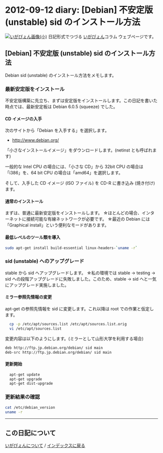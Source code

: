 2012-09-12 diary: [Debian] 不安定版 (unstable) sid のインストール方法
=====================================================================================================
[![いがぴょん画像(小)](https://igapyon.github.io/diary/images/iga200306s.jpg "いがぴょん")](https://igapyon.github.io/diary/memo/memoigapyon.html) 日記形式でつづる [いがぴょん](https://igapyon.github.io/diary/memo/memoigapyon.html)コラム ウェブページです。

## [Debian] 不安定版 (unstable) sid のインストール方法

Debian sid (unstable) のインストール方法をメモします。


### 最新安定版をインストール

不安定版構築に先立ち、まずは安定版をインストールします。この日記を書いた時点では、最新安定板は Debian 6.0.5 (squeeze) でした。

#### CD イメージの入手

次のサイトから「Debian を入手する」を選択します。

* http://www.debian.org/


「小さなインストールイメージ」をダウンロードします。(netinst とも呼ばれます)

一般的な Intel CPU の場合には、「小さな CD」から 32bit CPU の場合は「i386」を、64 bit CPU の場合は「amd64」を選択します。

そして、入手した CD イメージ (ISO ファイル) を CD-R に書き込み (焼き付け)ます。


#### 通常のインストール

まずは、普通に最新安定版をインストールします。
☆ほとんどの場合、インターネットに接続可能な有線ネットワークが必要です。
☆最近の Debian には「Graphical install」という便利なモードがあります。


#### 最低レベルのツール類を導入


```bash
sudo apt-get install build-essential linux-headers-`uname -r`
```



### sid (unstable) へのアップグレード

stable から sid へアップグレードします。
☆私の環境では stable -> testing -> sid への段階アップグレードに失敗しました。このため、stable -> sid へと一気にアップグレード実施しました。

#### ミラー参照先情報の変更

apt-get の参照先情報を sid に変更します。これ以降は root での作業と仮定します。

```bash
  cp -p /etc/apt/sources.list /etc/apt/sources.list.orig
  vi /etc/apt/sources.list
```


変更内容は以下のようにします。(ミラーとして山形大学を利用する場合)

```bash
deb http://ftp.jp.debian.org/debian/ sid main
deb-src http://ftp.jp.debian.org/debian/ sid main
```



#### 更新開始


```bash
  apt-get update
  apt-get upgrade
  apt-get dist-upgrade
```



### 更新結果の確認


```bash
cat /etc/debian_version
uname -r
```




----------------------------------------------------------------------------------------------------

## この日記について
[いがぴょんについて](https://igapyon.github.io/diary/memo/memoigapyon.html) / [インデックスに戻る](https://igapyon.github.io/diary/idxall.html)
